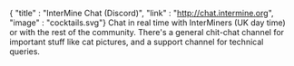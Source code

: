 {
  "title" : "InterMine Chat (Discord)",
  "link" :  "http://chat.intermine.org",
  "image" : "cocktails.svg"}
Chat in real time with InterMiners (UK day time) or with the rest of the community. There's a general chit-chat channel for important stuff like cat pictures, and a support channel for technical queries.
